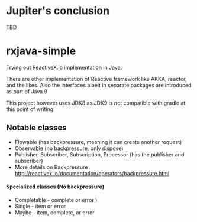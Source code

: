 # Jupiter's conclusion
TBD

# rxjava-simple
Trying out ReactiveX.io implementation in Java.

There are other implementation of Reactive framework like AKKA, reactor, and the likes. Also the interfaces albeit in separate packages are introduced as part of Java 9

This project however uses JDK8 as JDK9 is not compatible with gradle at this point of writing


## Notable classes
* Flowable (has backpressure, meaning it can create another request)
* Observable (no backpressure, only dispose)
* Publisher, Subscriber, Subscription, Processor (has the publisher and subscriber)
* More details on Backpressure http://reactivex.io/documentation/operators/backpressure.html

#### Specialized classes (No backpressure)
* Completable - complete or error )
* Single - item or error
* Maybe - item, complete, or error